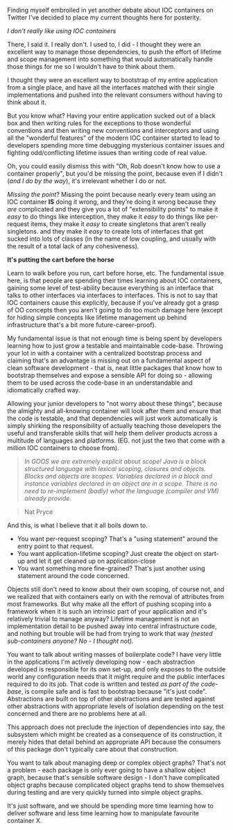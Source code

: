 Finding myself embroiled in yet another debate about IOC containers on Twitter I've decided to place my current thoughts here for posterity.

*I don't really like using IOC containers*

There, I said it. I really don't. I used to, I did - I thought they were an excellent way to manage those dependencies, to push the effort of lifetime and scope management into something that would automatically handle those things for me so I wouldn't have to think about them.

I thought they were an excellent way to bootstrap of my entire application from a single place, and have all the interfaces matched with their single implementations and pushed into the relevant consumers without having to think about it.

But you know what? Having your entire application sucked out of a black box and then writing rules for the exceptions to those wonderful conventions and then writing new conventions and interceptors and using all the "wonderful features" of the modern IOC container started to lead to developers spending more time debugging mysterious container issues and fighting odd/conflicting lifetime issues than writing code of real value.

Oh, you could easily dismiss this with "Oh, Rob doesn't know how to use a container properly", but you'd be missing the point, because even if I didn't (*and I do by the way*), it's irrelevant whether I do or not.

*Missing the point*? Missing the point because nearly every team using an IOC container **IS** doing it wrong, and they're doing it wrong because they *are* complicated and they give you a lot of "extensibility points" to make it *easy* to do things like interception, they make it *easy* to do things like per-request items, they make it *easy* to create singletons that aren't really singletons. and they make it *easy* to create lots of interfaces that get sucked into lots of classes (in the name of low coupling, and usually with the result of a total lack of any cohesiveness).

**It's putting the cart before the horse**

Learn to walk before you run, cart before horse, etc. The fundamental issue here, is that people are spending their times learning about IOC containers, gaining some level of test-ability because everything is an interface that talks to other interfaces via interfaces to interfaces. This is not to say that IOC containers cause this explicitly, because if you've already got a grasp of OO concepts then you aren't going to do too much damage here (except for hiding simple concepts like lifetime management up behind infrastructure that's a bit more future-career-proof).

My fundamental issue is that not enough time is being spent by developers learning how to just grow a testable and maintainable code-base. Throwing your lot in with a container with a centralized bootstrap process and claiming that's an advantage is missing out on a fundamental aspect of clean software development - that is, neat little packages that know how to bootstrap themselves and expose a sensible API for doing so - allowing them to be used across the code-base in an understandable and idiomatically crafted way.

Allowing your junior developers to "not worry about these things", because the almighty and all-knowing container will look after them and ensure that the code is testable, and that dependencies will just work automatically is simply shirking the responsibility of actually teaching those developers the useful and transferable skills that will help them deliver products across a multitude of languages and platforms. (EG. not just the two that come with a million IOC containers to choose from).

> *In GOOS we are extremely explicit about scope!  Java is a block*
> *structured language with lexical scoping, closures and objects.*
> *Blocks and objects are scopes. Variables declared in a block and*
> *instance variables declared in an object are in a scope. There is no*
> *need to re-implement (badly) what the language (compiler and VM)*
> *already provide.*

> Nat Pryce

And this, is what I believe that it all boils down to.

- You want per-request scoping? That's a "using statement" around the entry point to that request. 
- You want application-lifetime scoping? Just create the object on start-up and let it get cleaned up on application-close
- You want something more fine-grained? That's just another using statement around the code concerned.

Objects still don't need to know about their own scoping, of course not, and we realized that with containers early on with the removal of attributes from most frameworks. But why make all the effort of pushing scoping into a framework when it is such an intrinsic part of your application and it's relatively trivial to manage anyway? Lifetime management is not an implementation detail to be pushed away into central infrastructure code, and nothing but trouble will be had from trying to work that way *(nested sub-containers anyone? No - I thought not).*

You want to talk about writing masses of boilerplate code? I have very little in the applications I'm actively developing now - each abstraction developed is responsible for its own set-up, and only exposes to the outside world any configuration needs that it might require and the public interfaces required to do its job. That code is written and tested *as part of the code-base*, is compile safe and is fast to bootstrap because "it's just code". Abstractions are built on top of other abstractions and are tested against other abstractions with appropriate levels of isolation depending on the test concerned and there are no problems here at all.

This approach does not preclude the injection of dependencies into say, the subsystem which might be created as a consequence of its construction, it merely hides that detail behind an appropriate API because the consumers of this package don't typically care about that construction.

You want to talk about managing deep or complex object graphs? That's not a problem - each package is only ever going to have a shallow object graph, because that's sensible software design - I don't have complicated object graphs because complicated object graphs tend to show themselves during testing and are very quickly turned into simple object graphs.

It's just software, and we should be spending more time learning how to deliver software and less time learning how to manipulate favourite container X.

